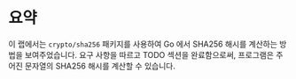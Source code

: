 # 요약

이 랩에서는 `crypto/sha256` 패키지를 사용하여 Go 에서 SHA256 해시를 계산하는 방법을 보여주었습니다. 요구 사항을 따르고 TODO 섹션을 완료함으로써, 프로그램은 주어진 문자열의 SHA256 해시를 계산할 수 있습니다.
